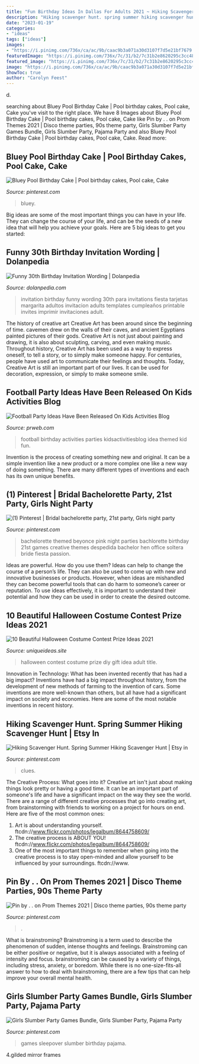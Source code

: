 ```yaml
---
title: "Fun Birthday Ideas In Dallas For Adults 2021 ~ Hiking Scavenger Hunt. Spring Summer Hiking Scavenger Hunt"
description: "Hiking scavenger hunt. spring summer hiking scavenger hunt"
date: "2023-01-19"
categories:
- "ideas"
tags: ["ideas"]
images:
- "https://i.pinimg.com/736x/ca/ac/9b/caac9b3a071a30d3107f7d5e21bf7679.jpg"
featuredImage: "https://i.pinimg.com/736x/7c/31/b2/7c31b2e8620295c3cc48501f03a230fa.jpg"
featured_image: "https://i.pinimg.com/736x/7c/31/b2/7c31b2e8620295c3cc48501f03a230fa.jpg"
image: "https://i.pinimg.com/736x/ca/ac/9b/caac9b3a071a30d3107f7d5e21bf7679.jpg"
ShowToc: true
author: "Carolyn Feest"
---
```



d.

	

		
searching about Bluey Pool Birthday Cake | Pool birthday cakes, Pool cake, Cake you've visit to the right place. We have 8 Images about Bluey Pool Birthday Cake | Pool birthday cakes, Pool cake, Cake like Pin by . . on Prom Themes 2021 | Disco theme parties, 90s theme party, Girls Slumber Party Games Bundle, Girls Slumber Party, Pajama Party and also Bluey Pool Birthday Cake | Pool birthday cakes, Pool cake, Cake. Read more:
		
    
## Bluey Pool Birthday Cake | Pool Birthday Cakes, Pool Cake, Cake

<img loading=lazy src="https://i.pinimg.com/736x/ca/ac/9b/caac9b3a071a30d3107f7d5e21bf7679.jpg" onerror="this.onerror=null;this.src='https://tse4.mm.bing.net/th?id=OIP.QY_dXylJC2P51vpiYsx9fwHaJ3&amp;pid=15.1';" alt="Bluey Pool Birthday Cake | Pool birthday cakes, Pool cake, Cake">

_Source: pinterest.com_

>bluey. 

	

Big ideas are some of the most important things you can have in your life. They can change the course of your life, and can be the seeds of a new idea that will help you achieve your goals. Here are 5 big ideas to get you started: 

    
## Funny 30th Birthday Invitation Wording | Dolanpedia

<img loading=lazy src="https://www.dolanpedia.com/wp-content/uploads/2016/03/funny30.jpg" onerror="this.onerror=null;this.src='https://tse2.mm.bing.net/th?id=OIP.5gZnQkUyJ7D7yOtxruvHkAHaHR&amp;pid=15.1';" alt="Funny 30th Birthday Invitation Wording | Dolanpedia">

_Source: dolanpedia.com_

>invitation birthday funny wording 30th para invitations fiesta tarjetas margarita adultos invitacion adults templates cumpleaños printable invites imprimir invitaciones adult. 

	

The history of creative art
Creative Art has been around since the beginning of time. cavemen drew on the walls of their caves, and ancient Egyptians painted pictures of their gods. Creative Art is not just about painting and drawing, it is also about sculpting, carving, and even making music.
Throughout history, Creative Art has been used as a way to express oneself, to tell a story, or to simply make someone happy. For centuries, people have used art to communicate their feelings and thoughts. Today, Creative Art is still an important part of our lives. It can be used for decoration, expression, or simply to make someone smile.

    
## Football Party Ideas Have Been Released On Kids Activities Blog

<img loading=lazy src="http://ww1.prweb.com/prfiles/2013/09/27/11163002/kids-football-party-ideas.jpg" onerror="this.onerror=null;this.src='https://tse1.mm.bing.net/th?id=OIP.YD3bIggLzk9l4G1BD-PckAHaKl&amp;pid=15.1';" alt="Football Party Ideas Have Been Released On Kids Activities Blog">

_Source: prweb.com_

>football birthday activities parties kidsactivitiesblog idea themed kid fun. 

	

Invention is the process of creating something new and original. It can be a simple invention like a new product or a more complex one like a new way of doing something. There are many different types of inventions and each has its own unique benefits.

    
## (1) Pinterest | Bridal Bachelorette Party, 21st Party, Girls Night Party

<img loading=lazy src="https://i.pinimg.com/originals/c7/fe/ea/c7feea769d98a972bdb1b658a9a32629.jpg" onerror="this.onerror=null;this.src='https://tse4.mm.bing.net/th?id=OIP.gtYq-JgI38DefDS6WBB_XQHaJ3&amp;pid=15.1';" alt="(1) Pinterest | Bridal bachelorette party, 21st party, Girls night party">

_Source: pinterest.com_

>bachelorette themed beyonce pink night parties bachlorette birthday 21st games creative themes despedida bachelor hen office soltera bride fiesta passion. 

	

Ideas are powerful. How do you use them?
Ideas can help to change the course of a person’s life. They can also be used to come up with new and innovative businesses or products. However, when ideas are mishandled they can become powerful tools that can do harm to someone’s career or reputation. To use ideas effectively, it is important to understand their potential and how they can be used in order to create the desired outcome.

    
## 10 Beautiful Halloween Costume Contest Prize Ideas 2021

<img loading=lazy src="https://www.uniqueideas.site/wp-content/uploads/halloween-costume-contest-prize-ideas-diy-gift-idea-costume-contest-2.jpg" onerror="this.onerror=null;this.src='https://tse1.mm.bing.net/th?id=OIP.p8n1dzFyYo91HaHz4wXKfAHaJ4&amp;pid=15.1';" alt="10 Beautiful Halloween Costume Contest Prize Ideas 2021">

_Source: uniqueideas.site_

>halloween contest costume prize diy gift idea adult title. 

	

Innovation in Technology: What has been invented recently that has had a big impact?
Inventions have had a big impact throughout history, from the development of new methods of farming to the invention of cars. Some inventions are more well-known than others, but all have had a significant impact on society and economies. Here are some of the most notable inventions in recent history.

    
## Hiking Scavenger Hunt. Spring Summer Hiking Scavenger Hunt | Etsy In

<img loading=lazy src="https://i.pinimg.com/736x/7c/31/b2/7c31b2e8620295c3cc48501f03a230fa.jpg" onerror="this.onerror=null;this.src='https://tse4.mm.bing.net/th?id=OIP.H8vcp6VFtPd7-8UQ2OeRCwHaJQ&amp;pid=15.1';" alt="Hiking Scavenger Hunt. Spring Summer Hiking Scavenger Hunt | Etsy in">

_Source: pinterest.com_

>clues. 

	

The Creative Process: What goes into it?
Creative art isn't just about making things look pretty or having a good time. It can be an important part of someone's life and have a significant impact on the way they see the world. There are a range of different creative processes that go into creating art, from brainstorming with friends to working on a project for hours on end. Here are five of the most common ones: 
1) Art is about understanding yourself. ftcdn://www.flickr.com/photos/legalbum/8644758609/
2) The creative process is ABOUT YOU! ftcdn://www.flickr.com/photos/legalbum/8644758609/
3) One of the most important things to remember when going into the creative process is to stay open-minded and allow yourself to be influenced by your surroundings. ftcdn://www.

    
## Pin By . . On Prom Themes 2021 | Disco Theme Parties, 90s Theme Party

<img loading=lazy src="https://i.pinimg.com/originals/07/7f/10/077f10312863dbadef9cec6e291ac9a0.jpg" onerror="this.onerror=null;this.src='https://tse3.mm.bing.net/th?id=OIP.KVX2EgIZXUrqKiqUdZShlwHaLJ&amp;pid=15.1';" alt="Pin by . . on Prom Themes 2021 | Disco theme parties, 90s theme party">

_Source: pinterest.com_

>. 

	

What is brainstroming?
Brainstroming is a term used to describe the phenomenon of sudden, intense thoughts and feelings. Brainstroming can be either positive or negative, but it is always associated with a feeling of intensity and focus. brainstroming can be caused by a variety of things, including stress, anxiety, or boredom. While there is no one-size-fits-all answer to how to deal with brainstroming, there are a few tips that can help improve your overall mental health.

    
## Girls Slumber Party Games Bundle, Girls Slumber Party, Pajama Party

<img loading=lazy src="https://i.pinimg.com/originals/6e/b4/44/6eb444cc98f3459d62ce77c7c7a0a38f.jpg" onerror="this.onerror=null;this.src='https://tse1.mm.bing.net/th?id=OIP.x9QX5GYZbl7oU0rW3_pxgAHaLH&amp;pid=15.1';" alt="Girls Slumber Party Games Bundle, Girls Slumber Party, Pajama Party">

_Source: pinterest.com_

>games sleepover slumber birthday pajama. 

	

4.gilded mirror frames

